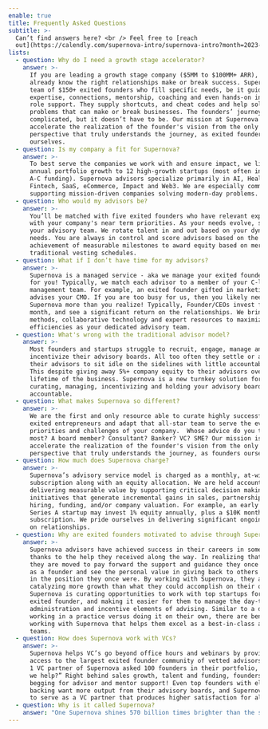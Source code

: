 ```yaml
---
enable: true
title: Frequently Asked Questions
subtitle: >-
  Can’t find answers here? <br /> Feel free to [reach
  out](https://calendly.com/supernova-intro/supernova-intro?month=2023-05).
lists:
  - question: Why do I need a growth stage accelerator?
    answer: >-
      If you are leading a growth stage company ($5MM to $100MM+ ARR), then you
      already know the right relationships make or break success. Supernova is a
      team of $150+ exited founders who fill specific needs, be it guidance,
      expertise, connections, mentorship, coaching and even hands-on interim
      role support. They supply shortcuts, and cheat codes and help solve
      problems that can make or break businesses. The founders’ journey is
      complicated, but it doesn’t have to be. Our mission at Supernova is to
      accelerate the realization of the founder's vision from the only
      perspective that truly understands the journey, as exited founders
      ourselves.
  - question: Is my company a fit for Supernova?
    answer: >-
      To best serve the companies we work with and ensure impact, we limit our
      annual portfolio growth to 12 high-growth startups (most often in Series
      A-C funding). Supernova advisors specialize primarily in AI, Health Tech,
      Fintech, SaaS, eCommerce, Impact and Web3. We are especially committed to
      supporting mission-driven companies solving modern-day problems.
  - question: Who would my advisors be?
    answer: >-
      You’ll be matched with five exited founders who have relevant expertise
      with your company's near term priorities. As your needs evolve, so does
      your advisory team. We rotate talent in and out based on your dynamic
      needs. You are always in control and score advisors based on the
      achievement of measurable milestones to award equity based on merit vs.
      traditional vesting schedules. 
  - question: What if I don’t have time for my advisors?
    answer: >-
      Supernova is a managed service - aka we manage your exited founder team
      for you! Typically, we match each advisor to a member of your C-level
      management team. For example, an exited founder gifted in marketing
      advises your CMO. If you are too busy for us, then you likely need
      Supernova more than you realize! Typically, Founder/CEOs invest five a
      month, and see a significant return on the relationships. We bring proven
      methods, collaborative technology and expert resources to maximize shared
      efficiencies as your dedicated advisory team.
  - question: What's wrong with the traditional advisor model?
    answer: >-
      Most founders and startups struggle to recruit, engage, manage and
      incentivize their advisory boards. All too often they settle or allow
      their advisors to sit idle on the sidelines with little accountability.
      This despite giving away 5%+ company equity to their advisors over the
      lifetime of the business. Supernova is a new turnkey solution for
      curating, managing, incentivizing and holding your advisory board
      accountable.
  - question: What makes Supernova so different?
    answer: >-
      We are the first and only resource able to curate highly successfully
      exited entrepreneurs and adapt that all-star team to serve the evolving
      priorities and challenges of your company.  Whose advice do you trust
      most? A board member? Consultant? Banker? VC? SME? Our mission is to
      accelerate the realization of the founder's vision from the only
      perspective that truly understands the journey, as founders ourselves. 
  - question: How much does Supernova charge?
    answer: >-
      Supernova’s advisory service model is charged as a monthly, at-will
      subscription along with an equity allocation. We are held accountable to
      delivering measurable value by supporting critical decision making and
      initiatives that generate incremental gains in sales, partnerships,
      hiring, funding, and/or company valuation. For example, an early stage,
      Series A startup may invest 1% equity annually, plus a $10K monthly
      subscription. We pride ourselves in delivering significant ongoing return
      on relationships. 
  - question: Why are exited founders motivated to advise through Supernova?
    answer: >-
      Supernova advisors have achieved success in their careers in some part
      thanks to the help they received along the way. In realizing that success,
      they are moved to pay forward the support and guidance they once received
      as a founder and see the personal value in giving back to others that are
      in the position they once were. By working with Supernova, they are
      catalyzing more growth than what they could accomplish on their own.
      Supernova is curating opportunities to work with top startups for the
      exited founder, and making it easier for them to manage the day-to-day
      administration and incentive elements of advising. Similar to a doctor
      working in a practice versus doing it on their own, there are benefits to
      working with Supernova that helps them excel as a best-in-class advisory
      teams.
  - question: How does Supernova work with VCs?
    answer: >-
      Supernova helps VC’s go beyond office hours and webinars by providing
      access to the largest exited founder community of vetted advisors. A Tier
      1 VC partner of Supernova asked 100 founders in their portfolio, “How can
      we help?” Right behind sales growth, talent and funding, founders are
      begging for advisor and mentor support! Even top founders with elite VC
      backing want more output from their advisory boards, and Supernova is able
      to serve as a VC partner that produces higher satisfaction for all.
  - question: Why is it called Supernova?
    answer: "One Supernova shines 570 billion times brighter than the sun. One sun sustains all life on planet earth. We believe it’s time for solo stars (founders) to combine their life force energy and shine brighter together. By serving as spokes on one founder flywheel, we move energy more powerfully and efficiently through startups and their ecosystems. We exist to unify our superpowers as quantum creators and play as one all-star team for venture humanity.\U0001F31F"
---
```


